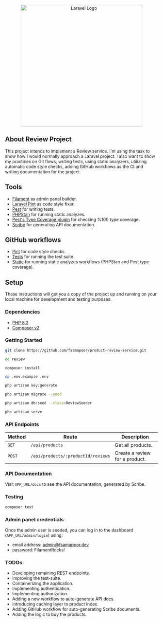 <p align="center"><a href="https://laravel.com" target="_blank"><img src="https://raw.githubusercontent.com/laravel/art/master/logo-lockup/5%20SVG/2%20CMYK/1%20Full%20Color/laravel-logolockup-cmyk-red.svg" width="400" alt="Laravel Logo"></a></p>

## About Review Project

This project intends to implement a Review service. I'm using the task to show how I would normally approach a Laravel project.
I also want to show my practices on Git flows, writing tests, using static analyzers, utilizing automatic code style checks, adding GitHub workflows as the CI and writing documentation for the project.

## Tools
- [Filament](https://filamentphp.com/) as admin panel builder.
- [Laravel Pint](https://laravel.com/docs/10.x/pint) as code style fixer.
- [Pest](https://pestphp.com) for writing tests.
- [PHPStan](https://phpstan.org/) for running static analyzes.
- [Pest's Type Coverage plugin](https://pestphp.com/docs/type-coverage) for checking %100 type coverage.
- [Scribe](https://scribe.knuckles.wtf/) for generating API documentation.

## GitHub workflows
- [Pint](/.github/workflows/pint.yml) for code style checks.
- [Tests](/.github/workflows/tests.yml) for running the test suite.
- [Static](/.github/workflows/static.yml) for running static analyzes workflows (PHPStan and Pest type coverage).

## Setup
These instructions will get you a copy of the project up and running on your local machine for development and testing purposes.

### Dependencies
- [PHP 8.3](https://www.php.net/releases/8.3/en.php)
- [Composer v2](https://getcomposer.org/download/)

### Getting Started
``` bash
git clone https://github.com/fsamapoor/product-review-service.git

cd review

composer install

cp .env.example .env

php artisan key:generate

php artisan migrate --seed

php artisan db:seed --class=ReviewSeeder

php artisan serve
```

### API Endpoints
| Method   | Route                                        | Description                    |
|----------|----------------------------------------------|--------------------------------|
| `GET`    | `/api/products`                              | Get all products.              |
| `POST`   | `/api/products/:productId/reviews`           | Create a review for a product. |

### API Documentation
Visit `APP_URL/docs` to see the API documentation, generated by Scribe.

### Testing
``` bash
composer test
```

### Admin panel credentials
Once the admin user is seeded, you can log in to the dashboard (`APP_URL/admin/login`) using:
- email address: admin@fsamapoor.dev
- password: FilamentRocks!

### TODOs:
- Developing remaining REST endpoints.
- Improving the test-suite.
- Containerizing the application.
- Implementing authentication.
- Implementing authorization.
- Adding a new workflow to auto-generate API docs.
- Introducing caching layer to product index.
- Adding GitHub workflow for auto-generating Scribe documents.
- Adding the logic to buy the products.
